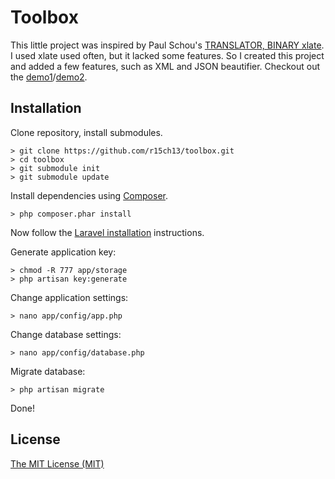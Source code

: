 # Toolbox

This little project was inspired by Paul Schou's [TRANSLATOR, BINARY xlate](http://home.paulschou.net/tools/xlate/).
I used xlate used often, but it lacked some features. So I created this project and added a few features, such as XML and JSON beautifier. Checkout out the [demo1](http://manly-malinda.gopagoda.com/)/[demo2](https://r15.ch/).

## Installation

Clone repository, install submodules.
```
> git clone https://github.com/r15ch13/toolbox.git
> cd toolbox
> git submodule init
> git submodule update
```
Install dependencies using [Composer](http://getcomposer.org/).
```
> php composer.phar install
```

Now follow the [Laravel installation](http://laravel.com/docs/installation) instructions.

Generate application key:
```
> chmod -R 777 app/storage
> php artisan key:generate
```
Change application settings:
```
> nano app/config/app.php
```
Change database settings:
```
> nano app/config/database.php
```
Migrate database:
```
> php artisan migrate
```

Done!

License
-------
[The MIT License (MIT)](http://r15ch13.mit-license.org/)